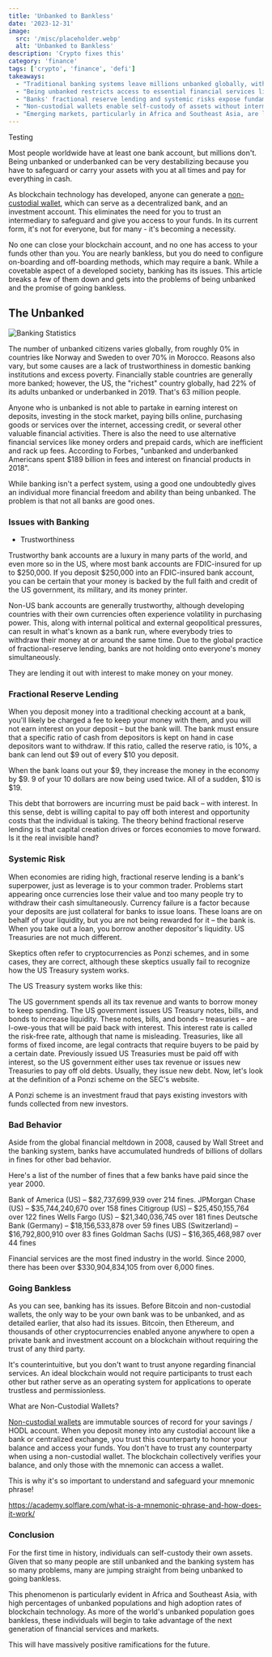 ```yaml
---
title: 'Unbanked to Bankless'
date: '2023-12-31'
image:
  src: '/misc/placeholder.webp'
  alt: 'Unbanked to Bankless'
description: 'Crypto fixes this'
category: 'finance'
tags: ['crypto', 'finance', 'defi']
takeaways:
  - "Traditional banking systems leave millions unbanked globally, with rates varying from 0% to over 70% across different countries."
  - "Being unbanked restricts access to essential financial services like interest-earning, online payments, and credit, while incurring high fees for basic transactions."
  - "Banks' fractional reserve lending and systemic risks expose fundamental flaws in the traditional banking system."
  - "Non-custodial wallets enable self-custody of assets without intermediaries, offering a path from unbanked to bankless."
  - "Emerging markets, particularly in Africa and Southeast Asia, are leading adoption of bankless solutions due to high unbanked populations."
---
```


<style jsx>{`
  .prose a {
    text-decoration: underline;
    color: var(--color-accent);
  }
  .prose ol {
    list-style-type: decimal;
    margin-left: 2em; /* Adjust as needed for indentation */
    padding-left: 0.5em; /* Add padding if needed */
  }
  .prose ol li {
    margin-bottom: 0.5em;
    color: var(--color-text-primary);
    line-height: 1.5; /* Adjust line height for better readability */
  }
`}</style>

<div class="tldr-section">

Testing

</div>
Most people worldwide have at least one bank account, but millions don't. Being unbanked or underbanked can be very destabilizing because you have to safeguard or carry your assets with you at all times and pay for everything in cash.

As blockchain technology has developed, anyone can generate a [non-custodial wallet](/writing/non-custodial-wallets), which can serve as a decentralized bank, and an investment account. This eliminates the need for you to trust an intermediary to safeguard and give you access to your funds. In its current form, it's not for everyone, but for many - it's becoming a necessity.

No one can close your blockchain account, and no one has access to your funds other than you. You are nearly bankless, but you do need to configure on-boarding and off-boarding methods, which may require a bank. While a covetable aspect of a developed society, banking has its issues. This article breaks a few of them down and gets into the problems of being unbanked and the promise of going bankless.

## The Unbanked

![Banking Statistics](/images/misc/placeholder.webp)

The number of unbanked citizens varies globally, from roughly 0% in countries like Norway and Sweden to over 70% in Morocco. Reasons also vary, but some causes are a lack of trustworthiness in domestic banking institutions and excess poverty. Financially stable countries are generally more banked; however, the US, the "richest" country globally, had 22% of its adults unbanked or underbanked in 2019. That's 63 million people.

Anyone who is unbanked is not able to partake in earning interest on deposits, investing in the stock market, paying bills online, purchasing goods or services over the internet, accessing credit, or several other valuable financial activities. There is also the need to use alternative financial services like money orders and prepaid cards, which are inefficient and rack up fees. According to Forbes, "unbanked and underbanked Americans spent $189 billion in fees and interest on financial products in 2018".

While banking isn't a perfect system, using a good one undoubtedly gives an individual more financial freedom and ability than being unbanked. The problem is that not all banks are good ones.

### Issues with Banking

- Trustworthiness

Trustworthy bank accounts are a luxury in many parts of the world, and even more so in the US, where most bank accounts are FDIC-insured for up to $250,000. If you deposit $250,000 into an FDIC-insured bank account, you can be certain that your money is backed by the full faith and credit of the US government, its military, and its money printer.

Non-US bank accounts are generally trustworthy, although developing countries with their own currencies often experience volatility in purchasing power. This, along with internal political and external geopolitical pressures, can result in what's known as a bank run, where everybody tries to withdraw their money at or around the same time. Due to the global practice of fractional-reserve lending, banks are not holding onto everyone's money simultaneously.

They are lending it out with interest to make money on your money.

### Fractional Reserve Lending

When you deposit money into a traditional checking account at a bank, you'll likely be charged a fee to keep your money with them, and you will not earn interest on your deposit – but the bank will. The bank must ensure that a specific ratio of cash from depositors is kept on hand in case depositors want to withdraw. If this ratio, called the reserve ratio, is 10%, a bank can lend out $9 out of every $10 you deposit.

When the bank loans out your $9, they increase the money in the economy by $9. 9 of your 10 dollars are now being used twice. All of a sudden, $10 is $19.

This debt that borrowers are incurring must be paid back – with interest. In this sense, debt is willing capital to pay off both interest and opportunity costs that the individual is taking. The theory behind fractional reserve lending is that capital creation drives or forces economies to move forward. Is it the real invisible hand?

### Systemic Risk

When economies are riding high, fractional reserve lending is a bank's superpower, just as leverage is to your common trader. Problems start appearing once currencies lose their value and too many people try to withdraw their cash simultaneously. Currency failure is a factor because your deposits are just collateral for banks to issue loans. These loans are on behalf of your liquidity, but you are not being rewarded for it – the bank is. When you take out a loan, you borrow another depositor's liquidity. US Treasuries are not much different.

Skeptics often refer to cryptocurrencies as Ponzi schemes, and in some cases, they are correct, although these skeptics usually fail to recognize how the US Treasury system works.

The US Treasury system works like this:

The US government spends all its tax revenue and wants to borrow money to keep spending.
The US government issues US Treasury notes, bills, and bonds to increase liquidity.
These notes, bills, and bonds – treasuries – are I-owe-yous that will be paid back with interest. This interest rate is called the risk-free rate, although that name is misleading.
Treasuries, like all forms of fixed income, are legal contracts that require buyers to be paid by a certain date.
Previously issued US Treasuries must be paid off with interest, so the US government either uses tax revenue or issues new Treasuries to pay off old debts. Usually, they issue new debt.
Now, let's look at the definition of a Ponzi scheme on the SEC's website.

A Ponzi scheme is an investment fraud that pays existing investors with funds collected from new investors.

### Bad Behavior

Aside from the global financial meltdown in 2008, caused by Wall Street and the banking system, banks have accumulated hundreds of billions of dollars in fines for other bad behavior.

Here's a list of the number of fines that a few banks have paid since the year 2000.

Bank of America (US) – $82,737,699,939 over 214 fines.
JPMorgan Chase (US) – $35,744,240,670 over 158 fines
Citigroup (US) – $25,450,155,764 over 122 fines
Wells Fargo (US) – $21,340,036,745 over 181 fines
Deutsche Bank (Germany) – $18,156,533,878 over 59 fines
UBS (Switzerland) – $16,792,800,910 over 83 fines
Goldman Sachs (US) – $16,365,468,987 over 44 fines

Financial services are the most fined industry in the world. Since 2000, there has been over $330,904,834,105 from over 6,000 fines.

### Going Bankless

As you can see, banking has its issues. Before Bitcoin and non-custodial wallets, the only way to be your own bank was to be unbanked, and as detailed earlier, that also had its issues. Bitcoin, then Ethereum, and thousands of other cryptocurrencies enabled anyone anywhere to open a private bank and investment account on a blockchain without requiring the trust of any third party.

It's counterintuitive, but you don't want to trust anyone regarding financial services. An ideal blockchain would not require participants to trust each other but rather serve as an operating system for applications to operate trustless and permissionless.

What are Non-Custodial Wallets?

[Non-custodial wallets](/writing/non-custodial-wallets) are immutable sources of record for your savings / HODL account. When you deposit money into any custodial account like a bank or centralized exchange, you trust this counterparty to honor your balance and access your funds. You don't have to trust any counterparty when using a non-custodial wallet. The blockchain collectively verifies your balance, and only those with the mnemonic can access a wallet.

This is why it's so important to understand and safeguard your mnemonic phrase!

https://academy.solflare.com/what-is-a-mnemonic-phrase-and-how-does-it-work/

### Conclusion

For the first time in history, individuals can self-custody their own assets. Given that so many people are still unbanked and the banking system has so many problems, many are jumping straight from being unbanked to going bankless.

This phenomenon is particularly evident in Africa and Southeast Asia, with high percentages of unbanked populations and high adoption rates of blockchain technology. As more of the world's unbanked population goes bankless, these individuals will begin to take advantage of the next generation of financial services and markets.

This will have massively positive ramifications for the future.
